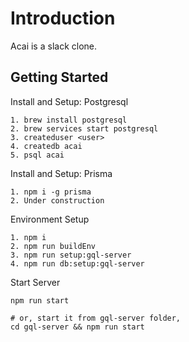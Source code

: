 # Introduction

Acai is a slack clone.

## Getting Started

Install and Setup: Postgresql

```
1. brew install postgresql
2. brew services start postgresql
3. createduser <user>
4. createdb acai
5. psql acai
```

Install and Setup: Prisma

```
1. npm i -g prisma
2. Under construction
```

Environment Setup

```
1. npm i 
2. npm run buildEnv
3. npm run setup:gql-server
4. npm run db:setup:gql-server
```

Start Server

```
npm run start

# or, start it from gql-server folder,
cd gql-server && npm run start
```


